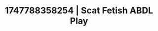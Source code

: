 ---
categories:
- Natural curves
- Wet lips
- Lingerie worship
- Mindful pleasure
- Hands-on body
image: /assets/images/1747788358254.jpg
layout: post
seo:
  description: Featured content with sensual Scat Fetish, ABDL Play. HD images available.
  keywords: Scat Fetish, ABDL Play
  og_image: /assets/images/1747788358254.jpg
  schema_type: VisualArtwork
tags:
- '#1747788358254'
- Scat Fetish
- ABDL Play
title: 1747788358254 | Scat Fetish ABDL Play
---